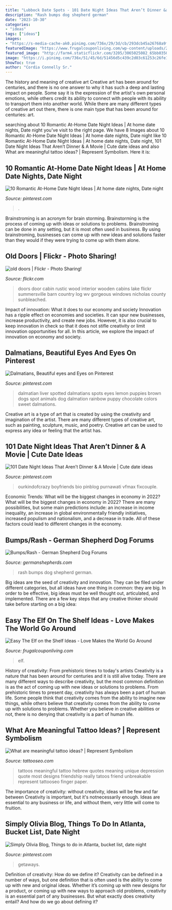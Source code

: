 ```yaml
---
title: "Lubbock Date Spots - 101 Date Night Ideas That Aren’t Dinner &amp; A Movie"
description: "Rash bumps dog shepherd german"
date: "2023-10-30"
categories:
- "ideas"
tags: ["ideas"]
images:
- "https://s-media-cache-ak0.pinimg.com/736x/29/3d/cb/293dcb45a26768a9f9ba741a2e94fd74.jpg"
featuredImage: "https://www.frugalcouponliving.com/wp-content/uploads/2014/10/Elf-On-The-Shelf-Ideas-Frugal-Coupon-LIving-Globe.jpg"
featured_image: "http://farm4.staticflickr.com/3205/3065025082_65bb03508d_z.jpg"
image: "https://i.pinimg.com/736x/51/45/6d/51456d5c439c2d03c61253c26fe1b215.jpg"
ShowToc: true
author: "Cordia Connelly Sr."
---
```



The history and meaning of creative art
Creative art has been around for centuries, and there is no one answer to why it has such a deep and lasting impact on people. Some say it is the expression of the artist's own personal emotions, while others credit its ability to connect with people with its ability to transport them into another world. While there are many different types of creative art out there, there is one main type that has been around for centuries: art.

	

		
searching about 10 Romantic At-Home Date Night Ideas | At home date nights, Date night you've visit to the right page. We have 8 Images about 10 Romantic At-Home Date Night Ideas | At home date nights, Date night like 10 Romantic At-Home Date Night Ideas | At home date nights, Date night, 101 Date Night Ideas That Aren’t Dinner &amp; A Movie | Cute date ideas and also What are meaningful tattoo ideas? | Represent Symbolism. Here it is:
		
    
## 10 Romantic At-Home Date Night Ideas | At Home Date Nights, Date Night

<img loading=lazy src="https://i.pinimg.com/736x/51/45/6d/51456d5c439c2d03c61253c26fe1b215.jpg" onerror="this.onerror=null;this.src='https://tse4.mm.bing.net/th?id=OIP.rh0jSOkBhD_lc8GNdmG_4wHaLG&amp;pid=15.1';" alt="10 Romantic At-Home Date Night Ideas | At home date nights, Date night">

_Source: pinterest.com_

>. 

	

Brainstroming is an acronym for brain storming. Brainstorming is the process of coming up with ideas or solutions to problems. Brainstroming can be done in any setting, but it is most often used in business. By using brainstroming, businesses can come up with new ideas and solutions faster than they would if they were trying to come up with them alone.

    
## Old Doors | Flickr - Photo Sharing!

<img loading=lazy src="http://farm4.staticflickr.com/3205/3065025082_65bb03508d_z.jpg" onerror="this.onerror=null;this.src='https://tse1.mm.bing.net/th?id=OIP.-TIMX6O1j67Gw6j2J6pLtwAAAA&amp;pid=15.1';" alt="old doors | Flickr - Photo Sharing!">

_Source: flickr.com_

>doors door cabin rustic wood interior wooden cabins lake flickr summersville barn country log wv gorgeous windows nicholas county sunbleached. 

	

Impact of innovation: What it does to our economy and society
Innovation has a ripple effect on economies and societies. It can spur new businesses, increase productivity, and create new jobs. However, it is also crucial to keep innovation in check so that it does not stifle creativity or limit innovation opportunities for all. In this article, we explore the impact of innovation on economy and society.

    
## Dalmatians, Beautiful Eyes And Eyes On Pinterest

<img loading=lazy src="https://s-media-cache-ak0.pinimg.com/736x/29/3d/cb/293dcb45a26768a9f9ba741a2e94fd74.jpg" onerror="this.onerror=null;this.src='https://tse4.mm.bing.net/th?id=OIP.0EnRo1veSPOMkkf7nYbenQHaIN&amp;pid=15.1';" alt="Dalmatians, Beautiful eyes and Eyes on Pinterest">

_Source: pinterest.com_

>dalmatian liver spotted dalmatians spots eyes lemon puppies brown dogs spot animals dog dalmation rainbow puppy chocolate colors sweet dalmations. 

	

Creative art is a type of art that is created by using the creativity and imagination of the artist. There are many different types of creative art, such as painting, sculpture, music, and poetry. Creative art can be used to express any idea or feeling that the artist has.

    
## 101 Date Night Ideas That Aren’t Dinner &amp; A Movie | Cute Date Ideas

<img loading=lazy src="https://i.pinimg.com/736x/37/ce/13/37ce137211ebf8b16366951278f6c383.jpg" onerror="this.onerror=null;this.src='https://tse2.mm.bing.net/th?id=OIP.Rekmj3tCVXTlXCD6y2jfIQHaSh&amp;pid=15.1';" alt="101 Date Night Ideas That Aren’t Dinner &amp; A Movie | Cute date ideas">

_Source: pinterest.com_

>ourkindofcrazy boyfriends bio pinblog purnawati vfmax fixcouple. 

	

Economic Trends: What will be the biggest changes in economy in 2022?
What will be the biggest changes in economy in 2022? There are many possibilities, but some main predictions include: an increase in income inequality, an increase in global environmentally friendly initiatives, increased populism and nationalism, and a decrease in trade. All of these factors could lead to different changes in the economy.

    
## Bumps/Rash - German Shepherd Dog Forums

<img loading=lazy src="http://www.germanshepherds.com/forum/attachments/health-issues/10966d1314555290-bumps-rash-p8280633.jpg" onerror="this.onerror=null;this.src='https://tse3.mm.bing.net/th?id=OIP.WYcd31gR1QtMsCmqBLG0YQHaFj&amp;pid=15.1';" alt="Bumps/Rash - German Shepherd Dog Forums">

_Source: germanshepherds.com_

>rash bumps dog shepherd german. 

	

Big ideas are the seed of creativity and innovation. They can be filed under different categories, but all ideas have one thing in common: they are big. In order to be effective, big ideas must be well thought out, articulated, and implemented. There are a few key steps that any creative thinker should take before starting on a big idea: 

    
## Easy The Elf On The Shelf Ideas - Love Makes The World Go Around

<img loading=lazy src="https://www.frugalcouponliving.com/wp-content/uploads/2014/10/Elf-On-The-Shelf-Ideas-Frugal-Coupon-LIving-Globe.jpg" onerror="this.onerror=null;this.src='https://tse1.mm.bing.net/th?id=OIP.3TSHAi6jhHfRNM_FO75A0gHaJ4&amp;pid=15.1';" alt="Easy The Elf on the Shelf Ideas - Love Makes the World Go Around">

_Source: frugalcouponliving.com_

>elf. 

	

History of creativity: From prehistoric times to today's artists
Creativity is a nature that has been around for centuries and it is still alive today. There are many different ways to describe creativity, but the most common definition is as the act of coming up with new ideas or solutions to problems. From prehistoric times to present day, creativity has always been a part of human life. Some people think that creativity comes from the ability to imagine new things, while others believe that creativity comes from the ability to come up with solutions to problems. Whether you believe in creative abilities or not, there is no denying that creativity is a part of human life.

    
## What Are Meaningful Tattoo Ideas? | Represent Symbolism

<img loading=lazy src="https://www.tattooseo.com/wp-content/uploads/2017/09/meaningful-tattoos-3.jpg" onerror="this.onerror=null;this.src='https://tse2.mm.bing.net/th?id=OIP.XW3oXYTnDDnGJ8RDfGonlgHaNL&amp;pid=15.1';" alt="What are meaningful tattoo ideas? | Represent Symbolism">

_Source: tattooseo.com_

>tattoos meaningful tattoo hebrew quotes meaning unique depression quote most designs friendship really tatoos friend unbreakable represent tattooseo finger paper. 

	

The importance of creativity: without creativity, ideas will be few and far between
Creativity is important, but it's notnecessarily enough. Ideas are essential to any business or life, and without them, very little will come to fruition.

    
## Simply Olivia Blog, Things To Do In Atlanta, Bucket List, Date Night

<img loading=lazy src="https://i.pinimg.com/736x/fd/c3/8b/fdc38bf2771d10edb08d7b670675a731.jpg" onerror="this.onerror=null;this.src='https://tse1.mm.bing.net/th?id=OIP.e4JBWL0RfI8VLcsXPfZnzQHaFj&amp;pid=15.1';" alt="Simply Olivia Blog, Things to do in Atlanta, bucket list, date night">

_Source: pinterest.com_

>getaways. 

	

Definition of creativity: How do we define it?
Creativity can be defined in a number of ways, but one definition that is often used is the ability to come up with new and original ideas. Whether it’s coming up with new designs for a product, or coming up with new ways to approach old problems, creativity is an essential part of any businesses. But what exactly does creativity entail? And how do we go about defining it?

